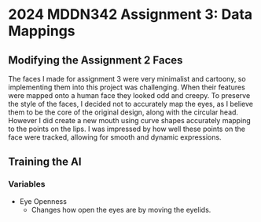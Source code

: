 # 2024 MDDN342 Assignment 3: Data Mappings

## Modifying the Assignment 2 Faces

The faces I made for assignment 3 were very minimalist and cartoony, so implementing them into this project was challenging. When their features were mapped onto a human face they looked odd and creepy. To preserve the style of the faces, I decided not to accurately map the eyes, as I believe them to be the core of the original design, along with the circular head. However I did create a new mouth using curve shapes accurately mapping to the points on the lips. I was impressed by how well these points on the face were tracked, allowing for smooth and dynamic expressions. 

## Training the AI

### Variables

- Eye Openness
    - Changes how open the eyes are by moving the eyelids.
